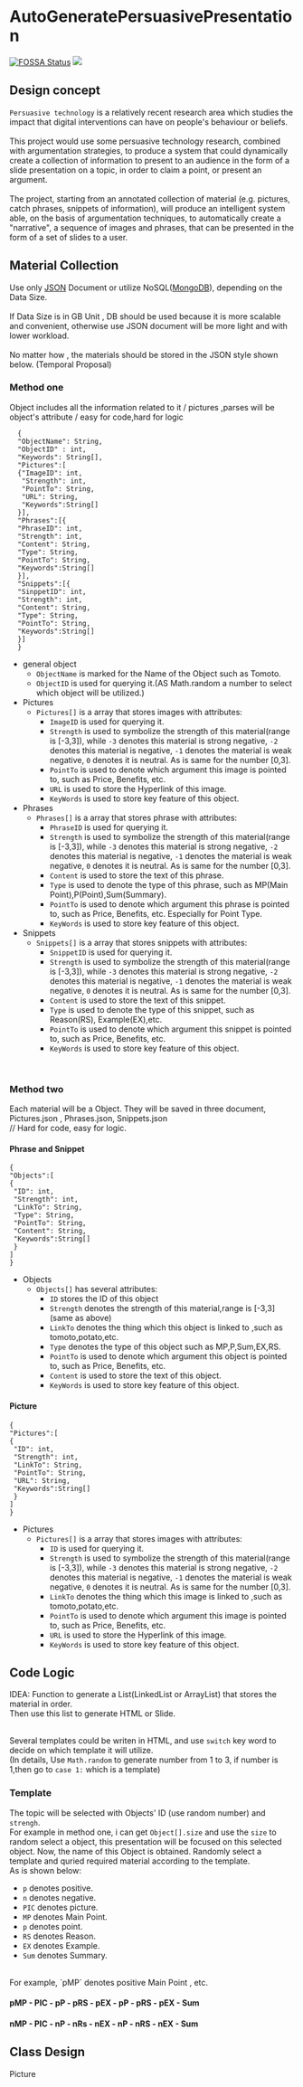 # AutoGeneratePersuasivePresentation
[![FOSSA Status](https://app.fossa.io/api/projects/git%2Bgithub.com%2FPikKACHUU%2FAutoGenerateArgumentation.svg?type=shield)](https://app.fossa.io/projects/git%2Bgithub.com%2FPikKACHUU%2FAutoGenerateArgumentation?ref=badge_shield)
[![](https://img.shields.io/github/followers/PikKACHUU.svg?style=social&label=Follow%20Me)](https://github.com/PikKACHUU)
## Design concept

`Persuasive technology` is a relatively recent research area which studies the impact that digital interventions can have  on people's behaviour or beliefs.<br><br>
This project would use some persuasive technology research, combined with argumentation strategies, to produce a system that could dynamically create a collection of information to present to an audience in the form of a slide presentation on a topic, in order to claim a point, or present an argument. <br><br>
The project, starting from an annotated collection of  material (e.g. pictures, catch phrases, snippets of information), will produce an intelligent system able, on the basis of argumentation techniques, to automatically create a "narrative", a sequence of images and phrases, that can be  presented in the form of a set of slides to a user. 

## Material Collection

Use only [JSON](http://www.json.org "JSON") Document or utilize NoSQL([MongoDB](https://www.mongodb.com "MongoDB")), depending on the Data Size. <br><br>
If Data Size is in GB Unit , DB should be used because it is more scalable and convenient, otherwise use JSON document will be more light and with lower workload. <br><br>
No matter how , the materials should be stored in the JSON style shown below. (Temporal Proposal)

### Method one

Object includes all the information related to it / pictures ,parses will be object's attribute / easy for code,hard for logic

```
  {
  "ObjectName": String,
  "ObjectID" : int,
  "Keywords": String[],
  "Pictures":[
  {"ImageID": int,
   "Strength": int,
   "PointTo": String,
   "URL": String,
   "Keywords":String[]
  }],
  "Phrases":[{
  "PhraseID": int,
  "Strength": int,
  "Content": String,
  "Type": String,
  "PointTo": String,
  "Keywords":String[]
  }],
  "Snippets":[{
  "SinppetID": int,
  "Strength": int,
  "Content": String,
  "Type": String,
  "PointTo": String,
  "Keywords":String[]
  }]
  }  
  ```

* general object
  * `ObjectName` is marked for the Name of the Object such as Tomoto.
  * `ObjectID` is used for querying it.(AS Math.random a number to select which object will be utilized.) 
* Pictures
  * `Pictures[]` is a array that stores images with attributes:
    * `ImageID` is used for querying it.
    * `Strength` is used to symbolize the strength of this material(range is [-3,3]), while `-3` denotes this material is    strong negative, `-2` denotes this material is negative, `-1` denotes the material is weak negative, `0` denotes it is neutral. As is same for the number [0,3].
    * `PointTo` is used to denote which argument this image is pointed to, such as Price, Benefits, etc.
    * `URL` is used to store the Hyperlink of this image.
    * `KeyWords` is used to store key feature of this object.
* Phrases
  * `Phrases[]` is a array that stores phrase with attributes:
    * `PhraseID` is used for querying it.
    * `Strength` is used to symbolize the strength of this material(range is [-3,3]), while `-3` denotes this material is strong negative, `-2` denotes this material is negative, `-1` denotes the material is weak negative, `0` denotes it is neutral. As is same for the number [0,3]. 
    * `Content` is used to store the text of this phrase.
    * `Type` is used to denote the type of this phrase, such as MP(Main Point),P(Point),Sum(Summary).
    * `PointTo` is used to denote which argument this phrase is pointed to, such as Price, Benefits, etc. Especially for Point Type.
    * `KeyWords` is used to store key feature of this object.
* Snippets
  * `Snippets[]` is a array that stores snippets with attributes:
    * `SnippetID` is used for querying it.
    * `Strength` is used to symbolize the strength of this material(range is [-3,3]), while `-3` denotes this material is strong negative, `-2` denotes this material is negative, `-1` denotes the material is weak negative, `0` denotes it is neutral. As is same for the number [0,3]. 
    * `Content` is used to store the text of this snippet.
    * `Type` is used to denote the type of this snippet, such as Reason(RS), Example(EX),etc.
    * `PointTo` is used to denote which argument this snippet is pointed to, such as Price, Benefits, etc.
    * `KeyWords` is used to store key feature of this object.
<br>

### Method two

Each material will be a Object. They will be saved in three document, Pictures.json , Phrases.json, Snippets.json <br> 
// Hard for code, easy for logic.

#### Phrase and Snippet

```
{
"Objects":[
{
 "ID": int,
 "Strength": int,
 "LinkTo": String,
 "Type": String,
 "PointTo": String,
 "Content": String,
 "Keywords":String[]
 }
]
}
```

* Objects
  * `Objects[]` has several attributes:
    * `ID`  stores the ID of this object
    * `Strength` denotes the strength of this material,range is [-3,3] (same as above)
    * `LinkTo` denotes the thing which this object is linked to ,such as tomoto,potato,etc.
    * `Type` denotes the type of this object such as MP,P,Sum,EX,RS.
    * `PointTo` is used to denote which argument this object is pointed to, such as Price, Benefits, etc.
    * `Content` is used to store the text of this object.
    * `KeyWords` is used to store key feature of this object.
    
#### Picture

```
{
"Pictures":[
{
 "ID": int,
 "Strength": int,
 "LinkTo": String,
 "PointTo": String,
 "URL": String,
 "Keywords":String[]
 }
]
}
```

* Pictures
  * `Pictures[]` is a array that stores images with attributes:
    * `ID` is used for querying it.
    * `Strength` is used to symbolize the strength of this material(range is [-3,3]), while `-3` denotes this material is strong negative, `-2` denotes this material is negative, `-1` denotes the material is weak negative, `0` denotes it is neutral. As is same for the number [0,3].
    * `LinkTo` denotes the thing which this image is linked to ,such as tomoto,potato,etc.
    * `PointTo` is used to denote which argument this image is pointed to, such as Price, Benefits, etc.
    * `URL` is used to store the Hyperlink of this image.
    * `KeyWords` is used to store key feature of this object.

## Code Logic

IDEA: Function to generate a List(LinkedList or ArrayList) that stores the material in order. <br>
      Then use this list to generate HTML or Slide. <br><br>

 Several templates could be writen in HTML,  and use `switch` key word to decide on which template it will utilize. <br>
(In details, Use `Math.random` to generate number from 1 to 3, if number is 1,then go to `case 1:` which is a template)<br>

### Template

The topic will be selected with Objects' ID (use random number) and `strengh`. <br>
For example in method one, i can get `Object[].size` and use the `size` to random select a object, this presentation will be focused on this selected object. Now, the name of this Object is obtained. Randomly select a template and quried required material according to the template.<br>
As is shown below:

* `p` denotes positive.
* `n` denotes negative.
* `PIC` denotes picture.
* `MP` denotes Main Point.
* `p` denotes point.
* `RS` denotes Reason.
* `EX` denotes Example.
* `Sum` denotes Summary.
<br>
For example, `pMP` denotes positive Main Point , etc.

#### pMP - PIC - pP - pRS - pEX - pP - pRS - pEX - Sum

#### nMP - PIC - nP - nRs - nEX - nP - nRS - nEX - Sum 

## Class Design

Picture

